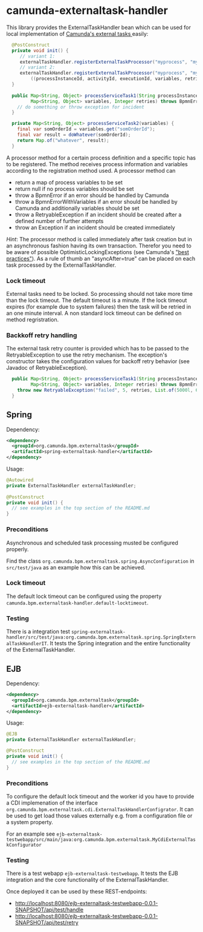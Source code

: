 # camunda-externaltask-handler

This library provides the ExternalTaskHandler bean which can be used for local implementation of [Camunda's external tasks ](https://docs.camunda.org/manual/7.14/user-guide/process-engine/external-tasks/) easily:

```java
  @PostConstruct
  private void init() {
     // variant 1:
     externalTaskHandler.registerExternalTaskProcessor("myprocess", "mytopic1", this::processServiceTask1); 
     // variant 2:
     externalTaskHandler.registerExternalTaskProcessor("myprocess", "mytopic2",
         ((processInstanceId, activityId, executionId, variables, retries) -> processServiceTask2(variables))); 
  }
  
  public Map<String, Object> processServiceTask1(String processInstanceId, String activityId, String executionId,
         Map<String, Object> variables, Integer retries) throws BpmnError, RetryableException, Exception {
    // do something or throw exception for incident
  }

  private Map<String, Object> processServiceTask2(variables) {
    final var somOrderId = variables.get("somOrderId");
    final var result = doWhatever(somOrderId);
    return Map.of("whatever", result);
  }
```
A processor method for a certain process definition and a specific topic has to be registered. The method receives process information and variables according to the registration method used. A processor method can
* return a map of process variables to be set
* return null if no process variables should be set
* throw a BpmnError if an error should be handled by Camunda
* throw a BpmnErrorWithVariables if an error should be handled by Camunda and additionally variables should be set
* throw a RetryableException if an incident should be created after a defined number of further attempts
* throw an Exception if an incident should be created immediately

*Hint*: The processor method is called immediately after task creation but in an asynchronous fashion having its own transaction. Therefor you need to be aware of possible OptimisticLockingExceptions (see Camunda's ["best practices"](https://camunda.com/best-practices/dealing-with-problems-and-exceptions/#__strong_do_strong_configure_a_savepoint_strong_before_strong)). As a rule of thumb an "asyncAfter=true" can be placed on each task processed by the ExternalTaskHandler.

### Lock timeout

External tasks need to be locked. So processing should not take more time than the lock timeout. The default timeout is a minute. If the lock timeout expires (for example due to system failures) then the task will be retried in an one minute interval. A non standard lock timeout can be defined on method regristration.

### Backkoff retry handling

The external task retry counter is provided which has to be passed to the RetryableException to use the retry mechanism. The exception's constructor takes the configuration values for backoff retry behavior (see Javadoc of RetryableException).

```java
  public Map<String, Object> processServiceTask1(String processInstanceId, String activityId, String executionId,
         Map<String, Object> variables, Integer retries) throws BpmnError, RetryableException, Exception {
    throw new RetryableException("failed", 5, retries, List.of(5000l, 60000l)); // retry after 5 seconds and afterwards after 1 minute
  }
```

## Spring

Dependency:

```xml
<dependency>
  <groupId>org.camunda.bpm.externaltask</groupId>
  <artifactId>spring-externaltask-handler</artifactId>
</dependency>
```

Usage:

```java
@Autowired
private ExternalTaskHandler externalTaskHandler;
  
@PostConstruct
private void init() {
  // see examples in the top section of the README.md
}
```

### Preconditions

Asynchronous and scheduled task processing musted be configured properly. 

Find the class `org.camunda.bpm.externaltask.spring.AsyncConfiguration` in `src/test/java` as an example how this can be achieved.

### Lock timeout

The default lock timeout can be configured using the property `camunda.bpm.externaltask-handler.default-locktimeout`.

### Testing

There is a integration test `spring-externaltask-handler/src/test/java:org.camunda.bpm.externaltask.spring.SpringExternalTaskHandlerIT`. It tests the Spring integration and the entire functionality of the ExternalTaskHandler.

## EJB

Dependency:

```xml
<dependency>
  <groupId>org.camunda.bpm.externaltask</groupId>
  <artifactId>ejb-externaltask-handler</artifactId>
</dependency>
```

Usage:

```java
@EJB
private ExternalTaskHandler externalTaskHandler;

@PostConstruct
private void init() {
  // see examples in the top section of the README.md
}
```

### Preconditions

To configure the default lock timeout and the worker id you have to provide a CDI implemenation of the interface `org.camunda.bpm.externaltask.cdi.ExternalTaskHandlerConfigrator`. It can be used to get load those values externally e.g. from a configuration file or a system property.

For an example see `ejb-externaltask-testwebapp/src/main/java:org.camunda.bpm.externaltask.MyCdiExternalTaskConfigurator`

### Testing

There is a test webapp `ejb-externaltask-testwebapp`. It tests the EJB integration and the core functionality of the ExternalTaskHandler.

Once deployed it can be used by these REST-endpoints:
* [http://localhost:8080/ejb-externaltask-testwebapp-0.0.1-SNAPSHOT/api/test/handle](http://localhost:8080/ejb-externaltask-testwebapp-0.0.1-SNAPSHOT/api/test/handle)
* [http://localhost:8080/ejb-externaltask-testwebapp-0.0.1-SNAPSHOT/api/test/retry](http://localhost:8080/ejb-externaltask-testwebapp-0.0.1-SNAPSHOT/api/test/retry])
